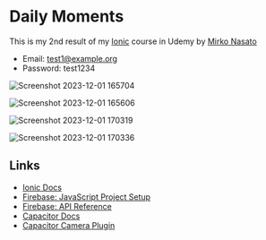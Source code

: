 # Daily Moments

This is my 2nd result of my [Ionic](https://ionicframework.com/) course in Udemy by [Mirko Nasato](https://www.udemy.com/user/mirkonasato)

* Email: test1@example.org
* Password: test1234

![Screenshot 2023-12-01 165704](https://github.com/irfan7o/daily-moments/assets/73951075/d4bdc149-bf26-4acb-bf8f-ed58d5843170)

![Screenshot 2023-12-01 165606](https://github.com/irfan7o/daily-moments/assets/73951075/a893c677-5d53-4bec-9846-a929bd0675db)

![Screenshot 2023-12-01 170319](https://github.com/irfan7o/daily-moments/assets/73951075/1f101375-3ff2-42ad-bfe9-b7237e2e76ca)

![Screenshot 2023-12-01 170336](https://github.com/irfan7o/daily-moments/assets/73951075/b13c45ca-c191-41ff-bae0-8a083617f043)

## Links

 * [Ionic Docs](https://ionicframework.com/docs)
 * [Firebase: JavaScript Project Setup](https://firebase.google.com/docs/web/setup)
 * [Firebase: API Reference](https://firebase.google.com/docs/reference/js)
 * [Capacitor Docs](https://capacitorjs.com/docs)
 * [Capacitor Camera Plugin](https://capacitorjs.com/docs/apis/camera)
